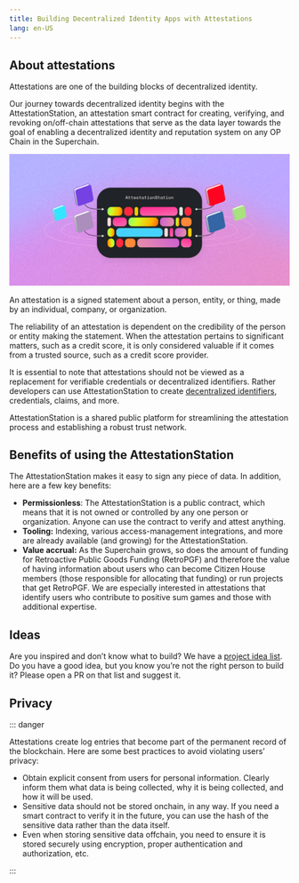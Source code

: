```yaml
---
title: Building Decentralized Identity Apps with Attestations 
lang: en-US
---
```


## About attestations

Attestations are one of the building blocks of decentralized identity.

Our journey towards decentralized identity begins with the AttestationStation, an attestation smart contract for creating, verifying, and revoking on/off-chain attestations that serve as the data layer towards the goal of enabling a decentralized identity and reputation system on any OP Chain in the Superchain.

![Logo](../../assets/docs/identity/atst-logo.png)

An attestation is a signed statement about a person, entity, or thing, made by an individual, company, or organization.

The reliability of an attestation is dependent on the credibility of the person or entity making the statement. When the attestation pertains to significant matters, such as a credit score, it is only considered valuable if it comes from a trusted source, such as a credit score provider.

It is essential to note that attestations should not be viewed as a replacement for verifiable credentials or decentralized identifiers. Rather developers can use AttestationStation to create [decentralized identifiers](https://www.w3.org/TR/did-core/), credentials, claims, and more.

AttestationStation is a shared public platform for streamlining the attestation process and establishing a robust trust network.


## Benefits of using the AttestationStation

The AttestationStation makes it easy to sign any piece of data. In addition, here are a few key benefits:

- **Permissionless**: The AttestationStation is a public contract, which means that it is not owned or controlled by any one person or organization. 
  Anyone can use the contract to verify and attest anything.
- **Tooling:** Indexing, various access-management integrations, and more are already available (and growing) for the AttestationStation.
- **Value accrual:** As the Superchain grows, so does the amount of funding for Retroactive Public Goods Funding (RetroPGF) and therefore the value of having information about users who can become Citizen House members (those responsible for allocating that funding) or run projects that get RetroPGF. 
  We are especially interested in attestations that identify users who contribute to positive sum games and those with additional expertise.

## Ideas

Are you inspired and don’t know what to build? 
We have a [project idea list](https://github.com/ethereum-optimism/optimism-project-ideas#identity-ideas). 
Do you have a good idea, but you know you’re not the right person to build it? Please open a PR on that list and suggest it.



## Privacy


::: danger <nbsp />


Attestations create log entries that become part of the permanent record of the blockchain. 
Here are some best practices to avoid violating users’ privacy:

- Obtain explicit consent from users for personal information. 
  Clearly inform them what data is being collected, why it is being collected, and how it will be used.
- Sensitive data should not be stored onchain, in any way. 
  If you need a smart contract to verify it in the future, you can use the hash of the sensitive data rather than the data itself.
- Even when storing sensitive data offchain, you need to ensure it is stored securely using encryption, proper authentication and authorization, etc.

:::
